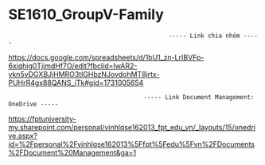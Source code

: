 # SE1610_GroupV-Family

                                                 ----- Link chia nhóm -----               
https://docs.google.com/spreadsheets/d/1bU1_zn-LrIBVFp-6xiqhig0TjimdHf7O/edit?fbclid=IwAR2-ykn5vDGXBJjHMRO3tlGHbzNJovdohMT8jrtx-PUHrR4gx88QANS_iTk#gid=1731005654

                                          ----- Link Document Management: OneDrive -----                                   
https://fptuniversity-my.sharepoint.com/personal/vinhlqse162013_fpt_edu_vn/_layouts/15/onedrive.aspx?id=%2Fpersonal%2Fvinhlqse162013%5Ffpt%5Fedu%5Fvn%2FDocuments%2FDocument%20Management&ga=1
